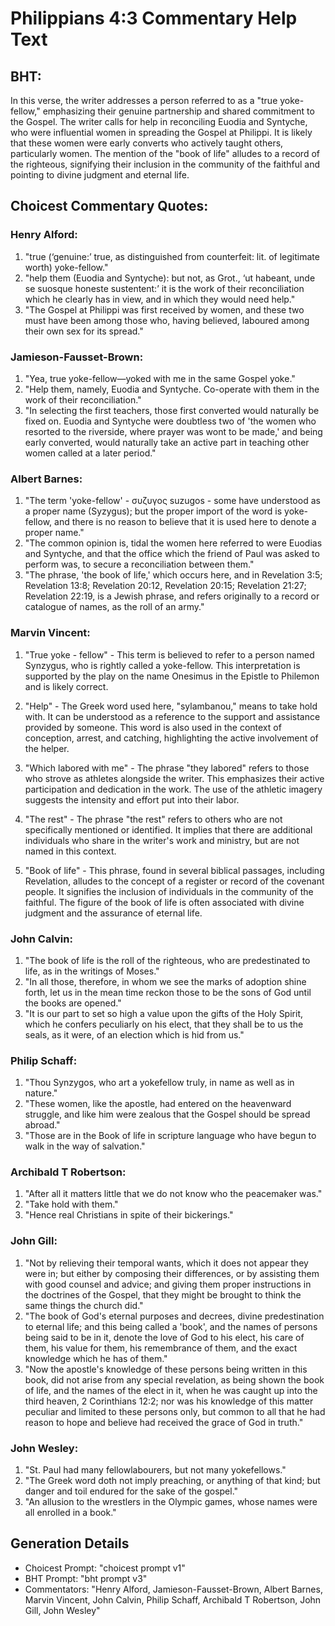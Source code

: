 # Philippians 4:3 Commentary Help Text

## BHT:
In this verse, the writer addresses a person referred to as a "true yoke-fellow," emphasizing their genuine partnership and shared commitment to the Gospel. The writer calls for help in reconciling Euodia and Syntyche, who were influential women in spreading the Gospel at Philippi. It is likely that these women were early converts who actively taught others, particularly women. The mention of the "book of life" alludes to a record of the righteous, signifying their inclusion in the community of the faithful and pointing to divine judgment and eternal life.

## Choicest Commentary Quotes:
### Henry Alford:
1. "true (‘genuine:’ true, as distinguished from counterfeit: lit. of legitimate worth) yoke-fellow." 
2. "help them (Euodia and Syntyche): but not, as Grot., ‘ut habeant, unde se suosque honeste sustentent:’ it is the work of their reconciliation which he clearly has in view, and in which they would need help."
3. "The Gospel at Philippi was first received by women, and these two must have been among those who, having believed, laboured among their own sex for its spread."

### Jamieson-Fausset-Brown:
1. "Yea, true yoke-fellow—yoked with me in the same Gospel yoke." 
2. "Help them, namely, Euodia and Syntyche. Co-operate with them in the work of their reconciliation."
3. "In selecting the first teachers, those first converted would naturally be fixed on. Euodia and Syntyche were doubtless two of 'the women who resorted to the riverside, where prayer was wont to be made,' and being early converted, would naturally take an active part in teaching other women called at a later period."

### Albert Barnes:
1. "The term 'yoke-fellow' - συζυγος suzugos - some have understood as a proper name (Syzygus); but the proper import of the word is yoke-fellow, and there is no reason to believe that it is used here to denote a proper name."
2. "The common opinion is, tidal the women here referred to were Euodias and Syntyche, and that the office which the friend of Paul was asked to perform was, to secure a reconciliation between them."
3. "The phrase, 'the book of life,' which occurs here, and in Revelation 3:5; Revelation 13:8; Revelation 20:12, Revelation 20:15; Revelation 21:27; Revelation 22:19, is a Jewish phrase, and refers originally to a record or catalogue of names, as the roll of an army."

### Marvin Vincent:
1. "True yoke - fellow" - This term is believed to refer to a person named Synzygus, who is rightly called a yoke-fellow. This interpretation is supported by the play on the name Onesimus in the Epistle to Philemon and is likely correct.

2. "Help" - The Greek word used here, "sylambanou," means to take hold with. It can be understood as a reference to the support and assistance provided by someone. This word is also used in the context of conception, arrest, and catching, highlighting the active involvement of the helper.

3. "Which labored with me" - The phrase "they labored" refers to those who strove as athletes alongside the writer. This emphasizes their active participation and dedication in the work. The use of the athletic imagery suggests the intensity and effort put into their labor.

4. "The rest" - The phrase "the rest" refers to others who are not specifically mentioned or identified. It implies that there are additional individuals who share in the writer's work and ministry, but are not named in this context.

5. "Book of life" - This phrase, found in several biblical passages, including Revelation, alludes to the concept of a register or record of the covenant people. It signifies the inclusion of individuals in the community of the faithful. The figure of the book of life is often associated with divine judgment and the assurance of eternal life.

### John Calvin:
1. "The book of life is the roll of the righteous, who are predestinated to life, as in the writings of Moses."
2. "In all those, therefore, in whom we see the marks of adoption shine forth, let us in the mean time reckon those to be the sons of God until the books are opened."
3. "It is our part to set so high a value upon the gifts of the Holy Spirit, which he confers peculiarly on his elect, that they shall be to us the seals, as it were, of an election which is hid from us."

### Philip Schaff:
1. "Thou Synzygos, who art a yokefellow truly, in name as well as in nature."
2. "These women, like the apostle, had entered on the heavenward struggle, and like him were zealous that the Gospel should be spread abroad."
3. "Those are in the Book of life in scripture language who have begun to walk in the way of salvation."

### Archibald T Robertson:
1. "After all it matters little that we do not know who the peacemaker was." 
2. "Take hold with them." 
3. "Hence real Christians in spite of their bickerings."

### John Gill:
1. "Not by relieving their temporal wants, which it does not appear they were in; but either by composing their differences, or by assisting them with good counsel and advice; and giving them proper instructions in the doctrines of the Gospel, that they might be brought to think the same things the church did."
2. "The book of God's eternal purposes and decrees, divine predestination to eternal life; and this being called a 'book', and the names of persons being said to be in it, denote the love of God to his elect, his care of them, his value for them, his remembrance of them, and the exact knowledge which he has of them."
3. "Now the apostle's knowledge of these persons being written in this book, did not arise from any special revelation, as being shown the book of life, and the names of the elect in it, when he was caught up into the third heaven, 2 Corinthians 12:2; nor was his knowledge of this matter peculiar and limited to these persons only, but common to all that he had reason to hope and believe had received the grace of God in truth."

### John Wesley:
1. "St. Paul had many fellowlabourers, but not many yokefellows."
2. "The Greek word doth not imply preaching, or anything of that kind; but danger and toil endured for the sake of the gospel."
3. "An allusion to the wrestlers in the Olympic games, whose names were all enrolled in a book."


## Generation Details
- Choicest Prompt: "choicest prompt v1"
- BHT Prompt: "bht prompt v3"
- Commentators: "Henry Alford, Jamieson-Fausset-Brown, Albert Barnes, Marvin Vincent, John Calvin, Philip Schaff, Archibald T Robertson, John Gill, John Wesley"
